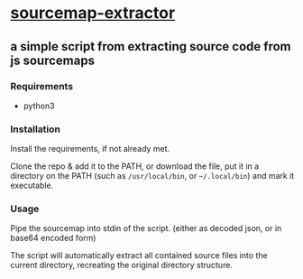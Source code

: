 # [sourcemap-extractor](/bin/sourcemap-extractor)
## a simple script from extracting source code from js sourcemaps

### Requirements

* python3

### Installation

Install the requirements, if not already met.

Clone the repo & add it to the PATH, or download the file, put it in a directory on the PATH (such as `/usr/local/bin`, or `~/.local/bin`) and mark it executable.

### Usage
Pipe the sourcemap into stdin of the script. (either as decoded json, or in base64 encoded form)

The script will automatically extract all contained source files into the current directory, recreating the original directory structure.
